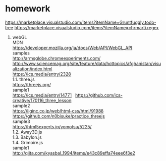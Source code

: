 # homework
https://marketplace.visualstudio.com/items?itemName=Gruntfuggly.todo-tree
https://marketplace.visualstudio.com/items?itemName=chrmarti.regex


1. webGL  
MDN  
https://developer.mozilla.org/ja/docs/Web/API/WebGL_API  
samples  
http://armsglobe.chromeexperiments.com/  
http://www.sciencemag.org/site/feature/data/hottopics/afghanistan/visualization/index.html  
https://ics.media/entry/2328  
1.1. three.js  
https://threejs.org/  
sample1  
https://ics.media/entry/14771  
https://github.com/ics-creative/170116_three_lesson  
sample2  
https://liginc.co.jp/web/html-css/html/91988  
https://github.com/n0bisuke/practice_threejs  
sample3  
https://html5experts.jp/yomotsu/5225/  
1.2. Away3D.js  
1.3. Babylon.js  
1.4. Grimoire.js  
sample1  
http://qiita.com/kyasbal_1994/items/e43c89effa74eee6f3e2  
